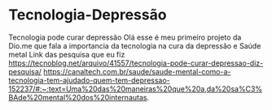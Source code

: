# Tecnologia-Depressão
Tecnologia pode curar depressão
Olá esse é meu primeiro projeto da Dio.me que fala a importancia da tecnologia na cura da depressão e Saúde metal
Link das pesquisa que eu fiz 
https://tecnoblog.net/arquivo/41557/tecnologia-pode-curar-depressao-diz-pesquisa/
https://canaltech.com.br/saude/saude-mental-como-a-tecnologia-tem-ajudado-quem-tem-depressao-152237/#:~:text=Uma%20das%20maneiras%20que%20a,da%20sa%C3%BAde%20mental%20dos%20internautas.
